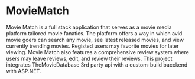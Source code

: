 # MovieMatch
Movie Match is a full stack application that serves as a movie media platform tailored movie fanatics. The platform offers a way in which avid movie goers can search any movie, see latest released movies, and view currently trending movies.
Registed users may favorite movies for later viewing. Movie Match also features a comprehensive review system where users may leave reviews, edit, and review their reviews. This project integrates TheMovieDatabase 3rd party api with a custom-build bacckend with ASP.NET. 
